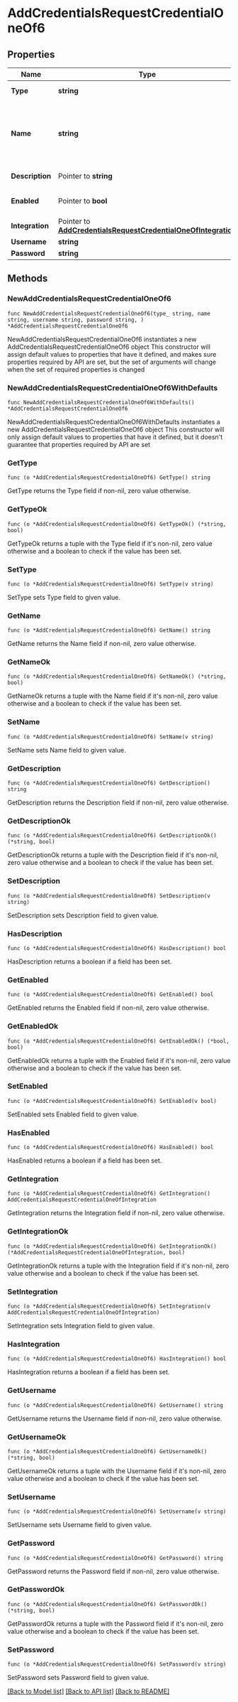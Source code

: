 # AddCredentialsRequestCredentialOneOf6

## Properties

Name | Type | Description | Notes
------------ | ------------- | ------------- | -------------
**Type** | **string** | Credential Type Code | 
**Name** | **string** | A unique name scoped to your account for the credential | 
**Description** | Pointer to **string** | Optional Description | [optional] 
**Enabled** | Pointer to **bool** | Credential enabled | [optional] [default to true]
**Integration** | Pointer to [**AddCredentialsRequestCredentialOneOfIntegration**](AddCredentialsRequestCredentialOneOfIntegration.md) |  | [optional] 
**Username** | **string** | Username | 
**Password** | **string** | Password | 

## Methods

### NewAddCredentialsRequestCredentialOneOf6

`func NewAddCredentialsRequestCredentialOneOf6(type_ string, name string, username string, password string, ) *AddCredentialsRequestCredentialOneOf6`

NewAddCredentialsRequestCredentialOneOf6 instantiates a new AddCredentialsRequestCredentialOneOf6 object
This constructor will assign default values to properties that have it defined,
and makes sure properties required by API are set, but the set of arguments
will change when the set of required properties is changed

### NewAddCredentialsRequestCredentialOneOf6WithDefaults

`func NewAddCredentialsRequestCredentialOneOf6WithDefaults() *AddCredentialsRequestCredentialOneOf6`

NewAddCredentialsRequestCredentialOneOf6WithDefaults instantiates a new AddCredentialsRequestCredentialOneOf6 object
This constructor will only assign default values to properties that have it defined,
but it doesn't guarantee that properties required by API are set

### GetType

`func (o *AddCredentialsRequestCredentialOneOf6) GetType() string`

GetType returns the Type field if non-nil, zero value otherwise.

### GetTypeOk

`func (o *AddCredentialsRequestCredentialOneOf6) GetTypeOk() (*string, bool)`

GetTypeOk returns a tuple with the Type field if it's non-nil, zero value otherwise
and a boolean to check if the value has been set.

### SetType

`func (o *AddCredentialsRequestCredentialOneOf6) SetType(v string)`

SetType sets Type field to given value.


### GetName

`func (o *AddCredentialsRequestCredentialOneOf6) GetName() string`

GetName returns the Name field if non-nil, zero value otherwise.

### GetNameOk

`func (o *AddCredentialsRequestCredentialOneOf6) GetNameOk() (*string, bool)`

GetNameOk returns a tuple with the Name field if it's non-nil, zero value otherwise
and a boolean to check if the value has been set.

### SetName

`func (o *AddCredentialsRequestCredentialOneOf6) SetName(v string)`

SetName sets Name field to given value.


### GetDescription

`func (o *AddCredentialsRequestCredentialOneOf6) GetDescription() string`

GetDescription returns the Description field if non-nil, zero value otherwise.

### GetDescriptionOk

`func (o *AddCredentialsRequestCredentialOneOf6) GetDescriptionOk() (*string, bool)`

GetDescriptionOk returns a tuple with the Description field if it's non-nil, zero value otherwise
and a boolean to check if the value has been set.

### SetDescription

`func (o *AddCredentialsRequestCredentialOneOf6) SetDescription(v string)`

SetDescription sets Description field to given value.

### HasDescription

`func (o *AddCredentialsRequestCredentialOneOf6) HasDescription() bool`

HasDescription returns a boolean if a field has been set.

### GetEnabled

`func (o *AddCredentialsRequestCredentialOneOf6) GetEnabled() bool`

GetEnabled returns the Enabled field if non-nil, zero value otherwise.

### GetEnabledOk

`func (o *AddCredentialsRequestCredentialOneOf6) GetEnabledOk() (*bool, bool)`

GetEnabledOk returns a tuple with the Enabled field if it's non-nil, zero value otherwise
and a boolean to check if the value has been set.

### SetEnabled

`func (o *AddCredentialsRequestCredentialOneOf6) SetEnabled(v bool)`

SetEnabled sets Enabled field to given value.

### HasEnabled

`func (o *AddCredentialsRequestCredentialOneOf6) HasEnabled() bool`

HasEnabled returns a boolean if a field has been set.

### GetIntegration

`func (o *AddCredentialsRequestCredentialOneOf6) GetIntegration() AddCredentialsRequestCredentialOneOfIntegration`

GetIntegration returns the Integration field if non-nil, zero value otherwise.

### GetIntegrationOk

`func (o *AddCredentialsRequestCredentialOneOf6) GetIntegrationOk() (*AddCredentialsRequestCredentialOneOfIntegration, bool)`

GetIntegrationOk returns a tuple with the Integration field if it's non-nil, zero value otherwise
and a boolean to check if the value has been set.

### SetIntegration

`func (o *AddCredentialsRequestCredentialOneOf6) SetIntegration(v AddCredentialsRequestCredentialOneOfIntegration)`

SetIntegration sets Integration field to given value.

### HasIntegration

`func (o *AddCredentialsRequestCredentialOneOf6) HasIntegration() bool`

HasIntegration returns a boolean if a field has been set.

### GetUsername

`func (o *AddCredentialsRequestCredentialOneOf6) GetUsername() string`

GetUsername returns the Username field if non-nil, zero value otherwise.

### GetUsernameOk

`func (o *AddCredentialsRequestCredentialOneOf6) GetUsernameOk() (*string, bool)`

GetUsernameOk returns a tuple with the Username field if it's non-nil, zero value otherwise
and a boolean to check if the value has been set.

### SetUsername

`func (o *AddCredentialsRequestCredentialOneOf6) SetUsername(v string)`

SetUsername sets Username field to given value.


### GetPassword

`func (o *AddCredentialsRequestCredentialOneOf6) GetPassword() string`

GetPassword returns the Password field if non-nil, zero value otherwise.

### GetPasswordOk

`func (o *AddCredentialsRequestCredentialOneOf6) GetPasswordOk() (*string, bool)`

GetPasswordOk returns a tuple with the Password field if it's non-nil, zero value otherwise
and a boolean to check if the value has been set.

### SetPassword

`func (o *AddCredentialsRequestCredentialOneOf6) SetPassword(v string)`

SetPassword sets Password field to given value.



[[Back to Model list]](../README.md#documentation-for-models) [[Back to API list]](../README.md#documentation-for-api-endpoints) [[Back to README]](../README.md)


